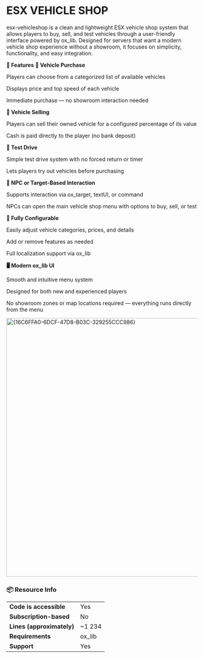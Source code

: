 # ESX VEHICLE SHOP

esx-vehicleshop is a clean and lightweight ESX vehicle shop system that allows players to buy, sell, and test vehicles through a user-friendly interface powered by ox_lib. Designed for servers that want a modern vehicle shop experience without a showroom, it focuses on simplicity, functionality, and easy integration.

**🚗 Features**
**🛒 Vehicle Purchase**

Players can choose from a categorized list of available vehicles

Displays price and top speed of each vehicle

Immediate purchase — no showroom interaction needed

**💸 Vehicle Selling**

Players can sell their owned vehicle for a configured percentage of its value

Cash is paid directly to the player (no bank deposit)

**🧪 Test Drive**

Simple test drive system with no forced return or timer

Lets players try out vehicles before purchasing

**👤 NPC or Target-Based Interaction**

Supports interaction via ox_target, textUI, or command

NPCs can open the main vehicle shop menu with options to buy, sell, or test

**🔧 Fully Configurable**

Easily adjust vehicle categories, prices, and details

Add or remove features as needed

Full localization support via ox_lib

**🖥️ Modern ox_lib UI**

Smooth and intuitive menu system

Designed for both new and experienced players

No showroom zones or map locations required — everything runs directly from the menu

<img width="1019" height="681" alt="{16C6FFA0-6DCF-47D8-B03C-329255CCC986}" src="https://github.com/user-attachments/assets/3c342ce4-dbb9-4657-8057-aab1d8c59583" />


###  📦 Resource Info
|||
| --- | --- |
|**Code is accessible**|Yes|
|**Subscription-based**|No|
|**Lines (approximately)**|~1 234|
|**Requirements**|ox_lib|
|**Support**|Yes|

